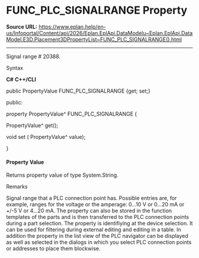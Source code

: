 # FUNC_PLC_SIGNALRANGE Property

**Source URL:** https://www.eplan.help/en-us/Infoportal/Content/api/2026/Eplan.EplApi.DataModelu~Eplan.EplApi.DataModel.E3D.Placement3DPropertyList~FUNC_PLC_SIGNALRANGE().html

---

Signal range # 20388.

Syntax

**C#**
**C++/CLI**


public PropertyValue FUNC_PLC_SIGNALRANGE {get; set;}

public:

property PropertyValue^ FUNC_PLC_SIGNALRANGE {

   PropertyValue^ get();

   void set (    PropertyValue^ value);

}


#### Property Value

Returns property value of type System.String.

Remarks

Signal range that a PLC connection point has. Possible entries are, for example, ranges for the voltage or the amperage: 0...10 V or 0...20 mA or +/-5 V or 4...20 mA. The property can also be stored in the function templates of the parts and is then transferred to the PLC connection points during a part selection. The property is identifiying at the device selection. It can be used for filtering during external editing and editing in a table. In addition the property in the list view of the PLC navigator can be displayed as well as selected in the dialogs in which you select PLC connection points or addresses to place them blockwise.
